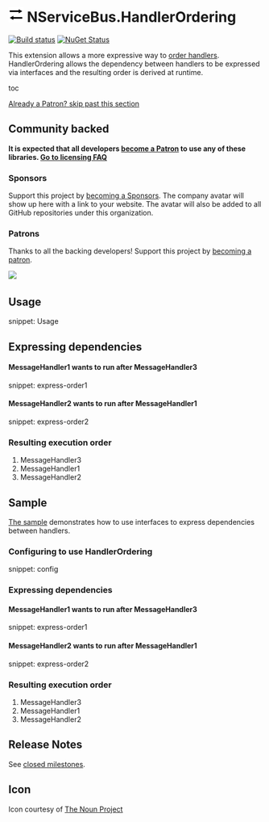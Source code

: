 # <img src="/src/icon.png" height="30px"> NServiceBus.HandlerOrdering

[![Build status](https://ci.appveyor.com/api/projects/status/l2jg521r03ei7a3n/branch/master?svg=true)](https://ci.appveyor.com/project/SimonCropp/nservicebus-HandlerOrdering)
[![NuGet Status](https://img.shields.io/nuget/v/NServiceBus.HandlerOrdering.svg)](https://www.nuget.org/packages/NServiceBus.HandlerOrdering/)

This extension allows a more expressive way to [order handlers](https://docs.particular.net/nservicebus/handlers/handler-ordering). HandlerOrdering allows the dependency between handlers to be expressed via interfaces and the resulting order is derived at runtime.

toc

<!--- StartOpenCollectiveBackers -->

[Already a Patron? skip past this section](#endofbacking)


## Community backed

**It is expected that all developers [become a Patron](https://opencollective.com/nservicebusextensions/order/6976) to use any of these libraries. [Go to licensing FAQ](https://github.com/NServiceBusExtensions/Home/blob/master/readme.md#licensingpatron-faq)**


### Sponsors

Support this project by [becoming a Sponsors](https://opencollective.com/nservicebusextensions/order/6972). The company avatar will show up here with a link to your website. The avatar will also be added to all GitHub repositories under this organization.


### Patrons

Thanks to all the backing developers! Support this project by [becoming a patron](https://opencollective.com/nservicebusextensions/order/6976).

<img src="https://opencollective.com/nservicebusextensions/tiers/patron.svg?width=890&avatarHeight=60&button=false">

<!--- EndOpenCollectiveBackers -->

<a href="#" id="endofbacking"></a>


## Usage

snippet: Usage


## Expressing dependencies


#### MessageHandler1 wants to run after MessageHandler3

snippet: express-order1


#### MessageHandler2 wants to run after MessageHandler1

snippet: express-order2


### Resulting execution order

 1. MessageHandler3
 1. MessageHandler1
 1. MessageHandler2


## Sample

[The sample](/src/Sample) demonstrates how to use interfaces to express dependencies between handlers.


### Configuring to use HandlerOrdering

snippet: config


### Expressing dependencies


#### MessageHandler1 wants to run after MessageHandler3

snippet: express-order1


#### MessageHandler2 wants to run after MessageHandler1

snippet: express-order2


### Resulting execution order

 1. MessageHandler3
 1. MessageHandler1
 1. MessageHandler2


## Release Notes

See [closed milestones](../../milestones?state=closed).


## Icon

Icon courtesy of [The Noun Project](https://thenounproject.com)